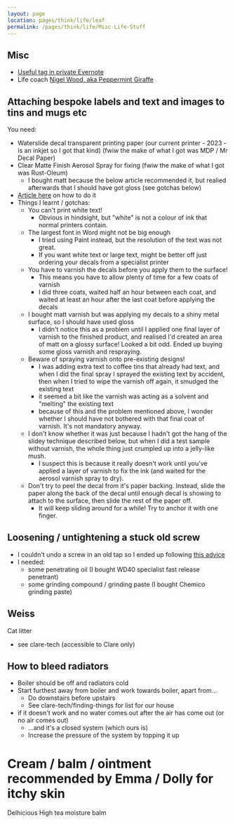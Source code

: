 ```yaml
---
layout: page
location: pages/think/life/leaf
permalink: /pages/think/life/Misc-Life-Stuff
---
```



## Misc

- [Useful tag in private Evernote](https://www.evernote.com/client/web?login=true#?an=true&n=7ae17d68-c956-43fd-841f-a3daba3b85ef&query=tag%1FUseful%1FtagGuid%3A445d553a-0d3d-80ce-5f4e-641a12368bae%1Eview%3AVIEW%2FALL_NOTES&)
- Life coach [Nigel Wood, aka Peppermint Giraffe](https://www.peppermintgiraffe.co.uk/about-nigel-wood-coach)

## Attaching bespoke labels and text and images to tins and mugs etc

You need:

- Waterslide decal transparent printing paper (our current printer - 2023 - is an inkjet so I got that kind) (fwiw the make of what I got was MDP / Mr Decal Paper)
- Clear Matte Finish Aerosol Spray for fixing (fwiw the make of what I got was Rust-Oleum)
  - I bought matt because the below article recommended it, but realied afterwards that I should have got gloss (see gotchas below)
- [Article here](http://bydreamsfactory.com/2013/05/all-about-waterslide-decal-paper.html/) on how to do it
- Things I learnt / gotchas:
  - You can't print white text!
    - Obvious in hindsight, but "white" is not a colour of ink that normal printers contain.
  - The largest font in Word might not be big enough
    - I tried using Paint instead, but the resolution of the text was not great.
    - If you want white text or large text, might be better off just ordering your decals from a specialist printer
  - You have to varnish the decals before you apply them to the surface!
    - This means you have to allow plenty of time for a few coats of varnish
    - I did three coats, waited half an hour between each coat, and waited at least an hour after the last coat before applying the decals
  - I bought matt varnish but was applying my decals to a shiny metal surface, so I should have used gloss
    - I didn't notice this as a problem until I applied one final layer of varnish to the finished product, and realised I'd created an area of matt on a glossy surface! Looked a bit odd. Ended up buying some gloss varnish and respraying.
  - Beware of spraying varnish onto pre-existing designs!
    - I was adding extra text to coffee tins that already had text, and when I did the final spray I sprayed the existing text by accident, then when I tried to wipe the varnish off again, it smudged the existing text 
    - it seemed a bit like the varnish was acting as a solvent and "melting" the existing text
    - because of this and the problem mentioned above, I wonder whether I should have not bothered with that final coat of varnish. It's not mandatory anyway.
  - I don't know whether it was just because I hadn't got the hang of the slidey technique described below, but when I did a test sample without varnish, the whole thing just crumpled up into a jelly-like mush.
    - I suspect this is because it really doesn't work until you've applied a layer of varnish to fix the ink (and waited for the aerosol varnish spray to dry).
  - Don't try to peel the decal from it's paper backing. Instead, slide the paper along the back of the decal until enough decal is showing to attach to the surface, then slide the rest of the paper off.
    - It will keep sliding around for a while! Try to anchor it with one finger.

## Loosening / untightening a stuck old screw

- I couldn't undo a screw in an old tap so I ended up following [this advice](https://www.familyhandyman.com/project/how-to-remove-a-stuck-screw/) 
- I needed: 
  - some penetrating oil (I bought WD40 specialist fast release penetrant)
  - some grinding compound / grinding paste (I bought Chemico grinding paste)

## Weiss
Cat litter
- see clare-tech (accessible to Clare only)

## How to bleed radiators

- Boiler should be off and radiators cold
- Start furthest away from boiler and work towards boiler, apart from...
  - Do downstairs before upstairs
  - See clare-tech/finding-things for list for our house
- if it doesn't work and no water comes out after the air has come out (or no air comes out)
  - ...and it's a closed system (which ours is)
  - Increase the pressure of the system by topping it up

# Cream / balm / ointment recommended by Emma / Dolly for itchy skin

Delhicious High tea moisture balm
